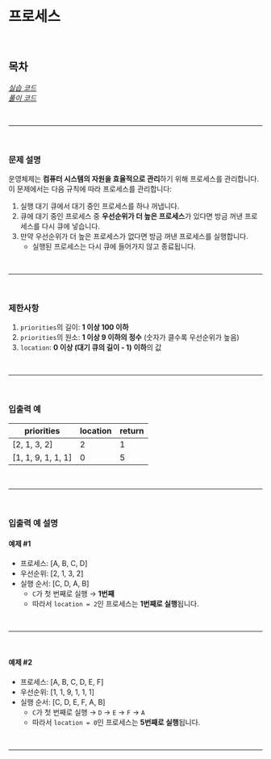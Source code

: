 # 프로세스

<br>

## 목차
*[실습 코드](실습.java)*  
*[풀이 코드](풀이.java)*

<br>
<hr>
<br>

### 문제 설명
운영체제는 **컴퓨터 시스템의 자원을 효율적으로 관리**하기 위해 프로세스를 관리합니다.  
이 문제에서는 다음 규칙에 따라 프로세스를 관리합니다:
1. 실행 대기 큐에서 대기 중인 프로세스를 하나 꺼냅니다.
2. 큐에 대기 중인 프로세스 중 **우선순위가 더 높은 프로세스**가 있다면 방금 꺼낸 프로세스를 다시 큐에 넣습니다.
3. 만약 우선순위가 더 높은 프로세스가 없다면 방금 꺼낸 프로세스를 실행합니다.
    - 실행된 프로세스는 다시 큐에 들어가지 않고 종료됩니다.

<br>
<hr>
<br>

### 제한사항
1. `priorities`의 길이: **1 이상 100 이하**
2. `priorities`의 원소: **1 이상 9 이하의 정수** (숫자가 클수록 우선순위가 높음)
3. `location`: **0 이상 (대기 큐의 길이 - 1) 이하**의 값

<br>
<hr>
<br>

### 입출력 예

|priorities|location|return|
|---|---|---|
|[2, 1, 3, 2]|2|1|
|[1, 1, 9, 1, 1, 1]|0|5|

<br>
<hr>
<br>

### 입출력 예 설명

#### **예제 #1**
- 프로세스: [A, B, C, D]
- 우선순위: [2, 1, 3, 2]
- 실행 순서: [C, D, A, B]
    - `C`가 첫 번째로 실행 → **1번째**
    - 따라서 `location = 2`인 프로세스는 **1번째로 실행**됩니다.

<br>
<hr>
<br>

#### **예제 #2**
- 프로세스: [A, B, C, D, E, F]
- 우선순위: [1, 1, 9, 1, 1, 1]
- 실행 순서: [C, D, E, F, A, B]
    - `C`가 첫 번째로 실행 → `D` → `E` → `F` → `A`
    - 따라서 `location = 0`인 프로세스는 **5번째로 실행**됩니다.

<br>
<hr>